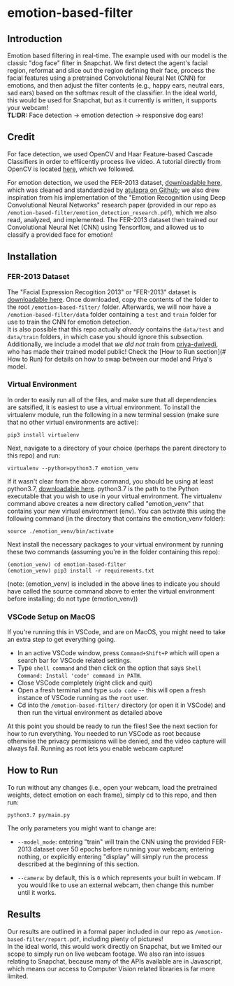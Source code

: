 # **emotion-based-filter**
## **Introduction**
Emotion based filtering in real-time.  The example used with our model is the classic "dog face" filter in Snapchat.  We first detect the agent's facial region, reformat and slice out the region defining their face, process the facial features using a pretrained Convolutional Neural Net (CNN) for emotions,  and then adjust the filter contents (e.g., happy ears, neutral ears, sad ears) based on the softmax result of the classifier.  In the ideal world, this would be used for Snapchat, but as it currently is written, it supports your webcam!  
**TL:DR:** Face detection -> emotion detection -> responsive dog ears! 

## **Credit**
For face detection, we used OpenCV and Haar Feature-based Cascade Classifiers in order to effiicently process live video.  A tutorial directly from OpenCV is located [here](https://docs.opencv.org/master/db/d28/tutorial_cascade_classifier.html), which we followed.

For emotion detection, we used the FER-2013 dataset, [downloadable here](https://drive.google.com/file/d/1X60B-uR3NtqPd4oosdotpbDgy8KOfUdr/view), which was cleaned and standardized by [atulapra on Github](https://github.com/atulapra/Emotion-detection); we also drew inspiration from his implementation of the "Emotion Recognition using Deep Convolutional Neural Networks" research paper (provided in our repo as `/emotion-based-filter/emotion_detection_research.pdf`), which we also read, analyzed, and implemented.  The FER-2013 dataset then trained our Convolutional Neural Net (CNN) using Tensorflow, and allowed us to classify a provided face for emotion!

## **Installation**
### **FER-2013 Dataset**
The "Facial Expression Recogition 2013" or "FER-2013" dataset is [downloadable here](https://drive.google.com/file/d/1X60B-uR3NtqPd4oosdotpbDgy8KOfUdr/view).
Once downloaded, copy the contents of the folder to the root `/emotion-based-filter/` folder.  Afterwards, we will now have a `/emotion-based-filter/data` folder containing a `test` and `train` folder for use to train the CNN for emotion detection.  
It is also possible that this repo actually *already* contains the `data/test` and `data/train` folders, in which case you should ignore this subsection.
Additionally, we include a model that *we did not train* from [priya-dwivedi](https://github.com/priya-dwivedi/face_and_emotion_detection), who has made their trained model public!  Check the [How to Run section](# How to Run) for details on how to swap between our model and Priya's model.

### **Virtual Environment**
In order to easily run all of the files, and make sure that all dependencies are satsified, it is easiest to use a virtual environment.
To install the virtualenv module, run the following in a new terminal session (make sure that no other virtual environments are active):

```
pip3 install virtualenv
```

Next, navigate to a directory of your choice (perhaps the parent directory to this repo) and run:

```
virtualenv --python=python3.7 emotion_venv
```

If it wasn't clear from the above command, you should be using at least python3.7, [downloadable here](https://www.python.org/downloads/). python3.7 is the path to the Python executable that you wish to use in your virtual environment. The virtualenv command above creates a new directory called "emotion_venv" that contains your new virtual environment (env). You can activate this using the following command (in the directory that contains the emotion_venv folder):

```
source ./emotion_venv/bin/activate
```

Next install the necessary packages to your virtual environment by running these two commands (assuming you're in the folder containing this repo):

```
(emotion_venv) cd emotion-based-filter
(emotion_venv) pip3 install -r requirements.txt
```
(note: (emotion_venv) is included in the above lines to indicate you should have called the source command above to enter the virtual environment before installing; do not type (emotion_venv))

### **VSCode Setup on MacOS**
If you're running this in VSCode, and are on MacOS, you might need to take an extra step to get everything going.
* In an active VSCode window, press `Command+Shift+P` which will open a search bar for VSCode related settings.
* Type `shell command` and then click on the option that says `Shell Command: Install 'code' command in PATH`.
* Close VSCode completely (right click and quit)
* Open a fresh terminal and type `sudo code` -- this will open a fresh instance of VSCode running as the `root` user.
* Cd into the `/emotion-based-filter/` directory (or open it in VSCode) and then run the virtual environment as detailed above

At this point you should be ready to run the files!  See the next section for how to run everything.  You needed to run VSCode as root because otherwise the privacy permissions will be denied, and the video capture will always fail.  Running as root lets you enable webcam capture!

## How to Run
To run without any changes (i.e., open your webcam, load the pretrained weights, detect emotion on each frame), simply cd to this repo, and then run:

```
python3.7 py/main.py
```

The only parameters you might want to change are:

* `--model_mode`: entering "train" will train the CNN using the provided FER-2013 dataset over 50 epochs before running your webcam; entering nothing, or explicitly entering "display" will simply run the process described at the beginning of this section.

* `--camera`: by default, this is `0` which represents your built in webcam.  If you would like to use an external webcam, then change this number until it works.

## **Results**
Our results are outlined in a formal paper included in our repo as `/emotion-based-filter/report.pdf`, including plenty of pictures!  
In the ideal world, this would work directly on Snapchat, but we limited our scope to simply run on live webcam footage.  We also ran into issues relating to Snapchat, because many of the APIs available are in Javascript, which means our access to Computer Vision related libraries is far more limited.